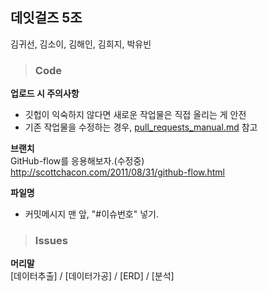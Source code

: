 ## 데잇걸즈 5조
김귀선, 김소이, 김해인, 김희지, 박유빈

> ### Code
**업로드 시 주의사항**
* 깃헙이 익숙하지 않다면 새로운 작업물은 직접 올리는 게 안전
* 기존 작업물을 수정하는 경우, [pull_requests_manual.md](pull_requests_manual.md) 참고

**브랜치**  
GitHub-flow를 응용해보자.(수정중)  
http://scottchacon.com/2011/08/31/github-flow.html  

**파일명**    
* 커밋메시지 맨 앞, "#이슈번호" 넣기.

> ### Issues
**머리말**  
[데이터추출] / [데이터가공] / [ERD] / [분석]

